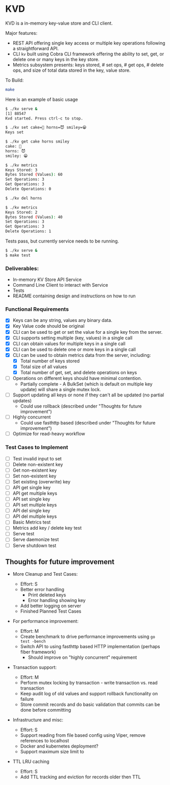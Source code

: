 
# KVD

KVD is a in-memory key-value store and CLI client.

Major features:
* REST API offering single key access or multiple key operations following 
  a straightforward API.
* CLI `kv` built using Cobra CLI framework offering the ability to set, 
  get, or delete one or many keys in the key store.
* Metrics subsystem presents: keys stored, # set ops, # get ops, # delete 
  ops, and size of total data stored in the key, value store.

To Build:

```bash
make
```

Here is an example of basic usage

```bash
$ ./kv serve &
[1] 88547
Kvd started. Press ctrl-c to stop.                                                                                                                                                                                                      

$ ./kv set cake=🎂 horns=😈 smiley=😁
Keys set

$ ./kv get cake horns smiley
cake: 🎂
horns: 😈
smiley: 😁

$ ./kv metrics
Keys Stored: 3
Bytes Stored (Values): 60
Set Operations: 3
Get Operations: 3
Delete Operations: 0

$ ./kv del horns

$ ./kv metrics
Keys Stored: 2
Bytes Stored (Values): 40
Set Operations: 3
Get Operations: 3
Delete Operations: 1

```

Tests pass, but currently service needs to be running.

```bash
$ ./kv serve &
$ make test
```

### Deliverables:
* In-memory KV Store API Service
* Command Line Client to interact with Service
* Tests
* README containing design and instructions on how to run

### Functional Requirements

* [X] Keys can be any string, values any binary data.
* [X] Key Value code should be original
* [X] CLI can be used to get or set the value for a single key from the server.
* [X] CLI supports setting multiple (key, values) in a single call
* [X] CLI can obtain values for multiple keys in a single call
* [X] CLI can be used to delete one or more keys in a single call
* [X] CLI can be used to obtain metrics data from the server, including:
  * [X] Total number of keys stored
  * [X] Total size of all values
  * [X] Total number of get, set, and delete operations on keys
* [ ] Operations on different keys should have minimal contention.
  * Partially complete - A BulkSet (which is default on multiple key update) will share a
    single mutex lock.
* [ ] Support updating all keys or none if they can't all be updated (no partial updates)
  * Could use rollback (described under "Thoughts for future improvement") 
* [ ] Highly concurrent
  * Could use fasthttp based (described under "Thoughts for future improvement") 
* [ ] Optimize for read-heavy workflow

### Test Cases to Implement
* [ ] Test invalid input to set
* [ ] Delete non-existent key
* [ ] Get non-existent key
* [ ] Set non-existent key
* [ ] Set existing (overwrite) key
* [ ] API get single key
* [ ] API get multiple keys
* [ ] API set single key
* [ ] API set multiple keys
* [ ] API del single key
* [ ] API del multiple keys
* [ ] Basic Metrics test
* [ ] Metrics add key / delete key test
* [ ] Serve test
* [ ] Serve daemonize test
* [ ] Serve shutdown test

## Thoughts for future improvement

* More Cleanup and Test Cases:
  * Effort: S
  * Better error handling
    * Print deleted keys
    * Error handling showing key
  * Add better logging on server
  * Finished Planned Test Cases

* For performance improvement: 
  * Effort: M 
  * Create benchmark to drive performance improvements using `go test -bench`
  * Switch API to using fasthttp based HTTP implementation (perhaps fiber framework)
    * Should improve on "highly concurrent" requirement

* Transaction support:
  * Effort: M 
  * Perform mutex locking by transaction - write transaction vs. read transaction
  * Keep audit log of old values and support rollback functionality on failure
  * Store commit records and do basic validation that commits can be done before committing

* Infrastructure and misc:
  * Effort: S
  * Support reading from file based config using Viper, remove references to localhost
  * Docker and kubernetes deployment?
  * Support maximum size limit to 

* TTL LRU caching
  * Effort: S
  * Add TTL tracking and eviction for records older then TTL